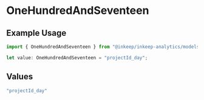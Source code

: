 # OneHundredAndSeventeen

## Example Usage

```typescript
import { OneHundredAndSeventeen } from "@inkeep/inkeep-analytics/models/operations";

let value: OneHundredAndSeventeen = "projectId_day";
```

## Values

```typescript
"projectId_day"
```